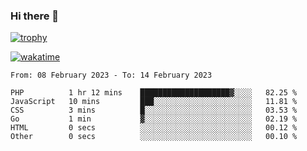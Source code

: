 ### Hi there 👋

[![trophy](https://github-profile-trophy.vercel.app/?username=cxnky&theme=dracula)](https://github.com/ryo-ma/github-profile-trophy)

[![wakatime](https://wakatime.com/badge/user/1c39c599-5497-41b9-a5be-2c4676e7fd23.svg)](https://wakatime.com/@1c39c599-5497-41b9-a5be-2c4676e7fd23)
<!--START_SECTION:waka-->

```text
From: 08 February 2023 - To: 14 February 2023

PHP          1 hr 12 mins    ████████████████████▓░░░░   82.25 %
JavaScript   10 mins         ███░░░░░░░░░░░░░░░░░░░░░░   11.81 %
CSS          3 mins          █░░░░░░░░░░░░░░░░░░░░░░░░   03.53 %
Go           1 min           ▓░░░░░░░░░░░░░░░░░░░░░░░░   02.19 %
HTML         0 secs          ░░░░░░░░░░░░░░░░░░░░░░░░░   00.12 %
Other        0 secs          ░░░░░░░░░░░░░░░░░░░░░░░░░   00.10 %
```

<!--END_SECTION:waka-->
